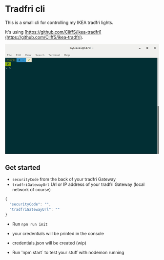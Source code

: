 # Tradfri cli

This is a small cli for controlling my IKEA tradfri lights.

It's using [https://github.com/CliffS/ikea-tradfri](https://github.com/CliffS/ikea-tradfri).

![](./tradfri-cli.gif)

## Get started

* `securityCode` from the back of your tradfri Gateway
* `tradfriGatewayUrl` Url or IP address of your tradfri Gateway (local network of course)

```js
{
  "securityCode": "",
  "tradfriGatewayUrl": ""
}
```

* Run `npm run init`
* your credentials will be printed in the console
* credentials.json will be created (wip)

* Run 'npm start` to test your stuff with nodemon running